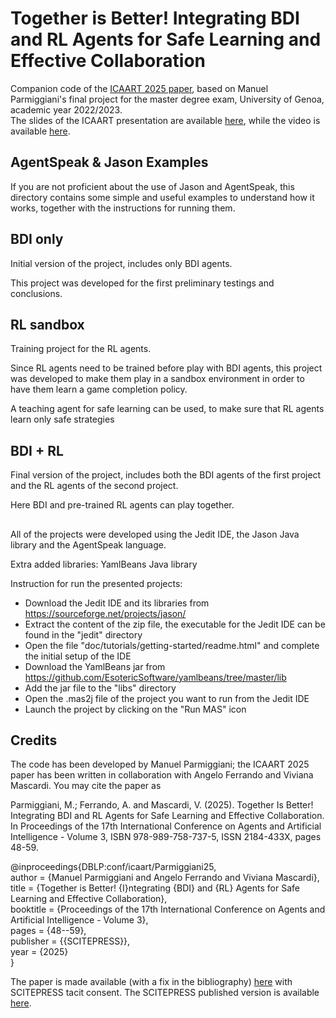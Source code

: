 # Together is Better! Integrating BDI and RL Agents for Safe Learning and Effective Collaboration
Companion code of the [ICAART 2025 paper](https://github.com/MAS-UniGe/TogetherIsBetter/blob/main/TogetherIsBetterWithCode.pdf), based on Manuel Parmiggiani's final project for the master degree exam, University of Genoa, academic year 2022/2023.   
The slides of the ICAART presentation are available [here](https://github.com/MAS-UniGe/TogetherIsBetter/blob/main/ICAART2025-presentation-Parmiggiani-Mascardi-Ferrando.pdf?raw=true), while the video is available [here](https://www.dropbox.com/scl/fi/ojg6srq7ihqzjvy5t9u5m/Together-is-better-ICAART-2025-video-20250212_111948-Meeting-Recording.mp4?rlkey=zpjbma71h9vslr9504bp0e5s6&dl=0).

## AgentSpeak & Jason Examples
If you are not proficient about the use of Jason and AgentSpeak, this directory contains some simple and useful examples to understand how it works, together with the instructions for running them.

## BDI only
Initial version of the project, includes only BDI agents.

This project was developed for the first preliminary testings and conclusions.

## RL sandbox
Training project for the RL agents.

Since RL agents need to be trained before play with BDI agents, this project was developed to make them play in a sandbox environment in order to have them learn a game completion policy.

A teaching agent for safe learning can be used, to make sure that RL agents learn only safe strategies

## BDI + RL
Final version of the project, includes both the BDI agents of the first project and the RL agents of the second project.

Here BDI and pre-trained RL agents can play together.

##
All of the projects were developed using the Jedit IDE, the Jason Java library and the AgentSpeak language.

Extra added libraries: YamlBeans Java library 

Instruction for run the presented projects:
- Download the Jedit IDE and its libraries from https://sourceforge.net/projects/jason/
- Extract the content of the zip file, the executable for the Jedit IDE can be found in the "jedit" directory
- Open the file "doc/tutorials/getting-started/readme.html" and complete the initial setup of the IDE
- Download the YamlBeans jar from https://github.com/EsotericSoftware/yamlbeans/tree/master/lib
- Add the jar file to the "libs" directory
- Open the .mas2j file of the project you want to run from the Jedit IDE
- Launch the project by clicking on the "Run MAS" icon

## Credits
The code has been developed by Manuel Parmiggiani; the ICAART 2025 paper has been written in collaboration with Angelo Ferrando and Viviana Mascardi. You may cite the paper as

Parmiggiani, M.; Ferrando, A. and Mascardi, V. (2025). Together Is Better! Integrating BDI and RL Agents for Safe Learning and Effective Collaboration.  In Proceedings of the 17th International Conference on Agents and Artificial Intelligence - Volume 3, ISBN 978-989-758-737-5, ISSN 2184-433X, pages 48-59. 

@inproceedings{DBLP:conf/icaart/Parmiggiani25,  
  author       = {Manuel Parmiggiani and Angelo Ferrando and Viviana Mascardi},  
  title        = {Together is Better! {I}ntegrating {BDI} and {RL} Agents for Safe Learning and Effective Collaboration},  
  booktitle    = {Proceedings of the 17th International Conference on Agents and Artificial Intelligence - Volume 3},   
  pages        = {48--59},    
  publisher    = {{SCITEPRESS}},  
  year         = {2025}  
}

The paper is made available (with a fix in the bibliography) [here](https://github.com/MAS-UniGe/TogetherIsBetter/blob/main/TogetherIsBetterWithCode.pdf) with SCITEPRESS tacit consent. The SCITEPRESS published version is available [here](https://www.scitepress.org/Papers/2025/130770/130770.pdf).
